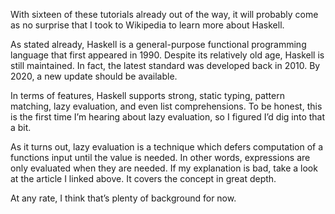 With sixteen of these tutorials already out of the way, it will probably 
come as no surprise that I took to Wikipedia to learn more about Haskell.

As stated already, Haskell is a general-purpose functional programming 
language that first appeared in 1990. Despite its relatively old age, 
Haskell is still maintained. In fact, the latest standard was developed 
back in 2010. By 2020, a new update should be available.

In terms of features, Haskell supports strong, static typing, pattern 
matching, lazy evaluation, and even list comprehensions. To be honest, 
this is the first time I’m hearing about lazy evaluation, so I figured 
I’d dig into that a bit.

As it turns out, lazy evaluation is a technique which defers computation 
of a functions input until the value is needed. In other words, expressions 
are only evaluated when they are needed. If my explanation is bad, take a 
look at the article I linked above. It covers the concept in great depth.

At any rate, I think that’s plenty of background for now.
